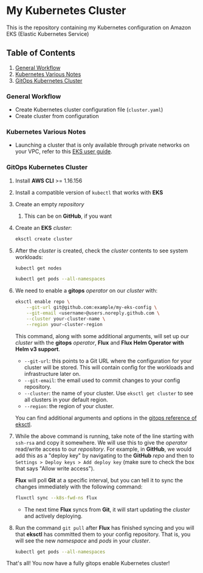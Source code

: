 # My Kubernetes Cluster

This is the repository containing my Kubernetes configuration on Amazon EKS (Elastic Kubernetes Service)

## Table of Contents

1. [General Workflow](#General-Workflow)
2. [Kubernetes Various Notes](#Kubernetes-Various-Notes)
3. [GitOps Kubernetes Cluster](#GitOps-Kubernetes-Cluster)

### General Workflow

* Create Kubernetes cluster configuration file (`cluster.yaml`)
* Create cluster from configuration

### Kubernetes Various Notes

* Launching a cluster that is only available through private networks on your VPC, refer to this [EKS user guide](https://docs.aws.amazon.com/eks/latest/userguide/cluster-endpoint.html#private-access).

### GitOps Kubernetes Cluster

1. Install **AWS CLI** >= 1.16.156
2. Install a compatible version of `kubectl` that works with **EKS**
3. Create an empty *repository*
    1. This can be on **GitHub**, if you want
4. Create an **EKS** *cluster*:

    ```bash
    eksctl create cluster
    ```

5. After the *cluster* is created, check the *cluster* contents to see system workloads:

    ```bash
    kubectl get nodes
    ```

    ```bash
    kubectl get pods --all-namespaces
    ```

6. We need to enable a **gitops** *operator* on our *cluster* with:

    ```bash
    eksctl enable repo \
        --git-url git@github.com:example/my-eks-config \
        --git-email <username>@users.noreply.github.com \
        --cluster your-cluster-name \
        --region your-cluster-region
    ```

    This command, along with some additional arguments, will set up our *cluster* with the **gitops** *operator*, **Flux** and **Flux Helm Operator with Helm v3 support**.

    * `--git-url`: this points to a Git URL where the configuration for your cluster will be stored. This will contain config for the workloads and infrastructure later on.
    * `--git-email`: the email used to commit changes to your config repository.
    * `--cluster`: the name of your cluster. Use `eksctl get cluster` to see all clusters in your default region.
    * `--region`: the region of your cluster.

    You can find additional arguments and options in the [gitops reference of eksctl](https://eksctl.io/usage/gitops/).

7. While the above command is running, take note of the line starting with `ssh-rsa` and copy it somewhere. We will use this to give the *operator* read/write access to our *repository*. For example, in **GitHub**, we would add this as a "deploy key" by navigating to the **GitHub** *repo* and then to `Settings > Deploy keys > Add deploy key` (make sure to check the box that says "Allow write access").

    **Flux** will poll **Git** at a specific interval, but you can tell it to sync the changes immediately with the following command:

    ```bash
    fluxctl sync --k8s-fwd-ns flux
    ```

    * The next time **Flux** syncs from **Git**, it will start updating the *cluster* and actively deploying.

8. Run the command `git pull` after **Flux** has finished syncing and you will that **eksctl** has committed them to your config repository. That is, you will see the new *namespace* and *pods* in your *cluster*.

    ```bash
    kubectl get pods --all-namespaces
    ```

That's all! You now have a fully gitops enable Kubernetes cluster!
